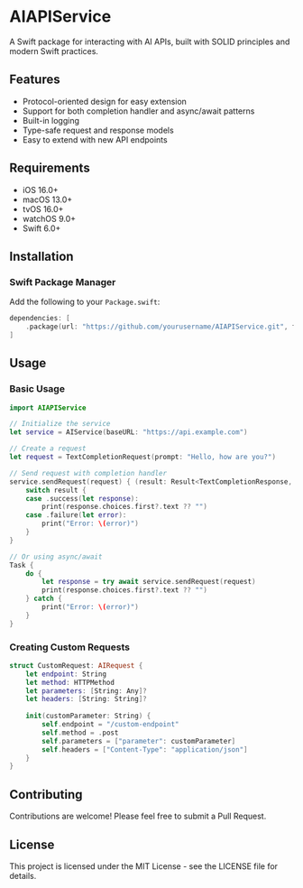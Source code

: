 # AIAPIService

A Swift package for interacting with AI APIs, built with SOLID principles and modern Swift practices.

## Features

- Protocol-oriented design for easy extension
- Support for both completion handler and async/await patterns
- Built-in logging
- Type-safe request and response models
- Easy to extend with new API endpoints

## Requirements

- iOS 16.0+
- macOS 13.0+
- tvOS 16.0+
- watchOS 9.0+
- Swift 6.0+

## Installation

### Swift Package Manager

Add the following to your `Package.swift`:

```swift
dependencies: [
    .package(url: "https://github.com/yourusername/AIAPIService.git", from: "1.0.0")
]
```

## Usage

### Basic Usage

```swift
import AIAPIService

// Initialize the service
let service = AIService(baseURL: "https://api.example.com")

// Create a request
let request = TextCompletionRequest(prompt: "Hello, how are you?")

// Send request with completion handler
service.sendRequest(request) { (result: Result<TextCompletionResponse, Error>) in
    switch result {
    case .success(let response):
        print(response.choices.first?.text ?? "")
    case .failure(let error):
        print("Error: \(error)")
    }
}

// Or using async/await
Task {
    do {
        let response = try await service.sendRequest(request)
        print(response.choices.first?.text ?? "")
    } catch {
        print("Error: \(error)")
    }
}
```

### Creating Custom Requests

```swift
struct CustomRequest: AIRequest {
    let endpoint: String
    let method: HTTPMethod
    let parameters: [String: Any]?
    let headers: [String: String]?
    
    init(customParameter: String) {
        self.endpoint = "/custom-endpoint"
        self.method = .post
        self.parameters = ["parameter": customParameter]
        self.headers = ["Content-Type": "application/json"]
    }
}
```

## Contributing

Contributions are welcome! Please feel free to submit a Pull Request.

## License

This project is licensed under the MIT License - see the LICENSE file for details. 